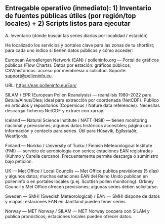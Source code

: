 ## Entregable operativo (inmediato): 1) Inventario de fuentes públicas útiles (por región/top locales) + 2) Scripts listos para ejecutar

A. Inventario (dónde buscar las series diarias por localidad / estación)

He localizado los servicios y portales clave para las zonas de tu shortlist; para cada uno indico si tienen datos públicos y cómo acceder:

European Aeroallergen Network (EAN) / polleninfo.org — Portal de gráficos públicos (Flow Charts). Datos por estación: gráficos públicos; CSV/históricos: acceso por membresía o solicitud. Soporte: support@polleninfo.eu.

URL: https://ean.polleninfo.eu/Ean/


SILAM / EPR (European Pollen Reanalysis) — reanálisis 1980–2022 para Betula/Alnus/Olea; ideal para extracción por coordenada (NetCDF). Público en artículos y repositorios (Copernicus / Nature data references). Necesitas descargar ficheros NetCDF y extraer con xarray.

Iceland — Natural Science Institute / NATT (NSII) — tienen monitoring nacional y previsiones; algunos datos históricos accesibles; página con información y contacto para series. Útil para Húsavík, Egilsstaðir, Westfjords.

Finland — Norkko / University of Turku / Finnish Meteorological Institute (FMI) — servicio de aerobiología con series; estaciones EAN registradas (Kuhmo y Carelia cercano). Frecuentemente permite descarga o suministro bajo petición.

UK — Met Office / Local Councils — Met Office publica previsiones (5 días) y algunos datos; muchas estaciones EAN del Reino Unido publican en polleninfo o en portales locales (p.ej. Scottish pollen monitoring). Orkney Council y Met Office ofrecen previsiones; algunas series deben solicitarse.

Sweden — SMHI (Swedish Meteorological) / EAN — SMHI dispone de datos y mapas; estaciones EAN en Jämtland pueden tener series.

Norway — MET Norway / SILAM — MET Norway coopera con SILAM y publica pronósticos; estaciones locales pueden ofrecer datos.

